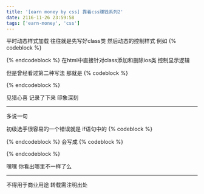 ```yaml
---
title: '[earn money by css] 靠着css赚钱系列2'
date: 2116-11-26 23:59:58
tags: ['earn-money', 'css']
---
```


平时动态样式加载 往往就是先写好class类 然后动态的控制样式
例如
{% codeblock %}
<style>
.test {
	width:100%;
	height:100%;
}
.test .ios {
	padding-top:20px !important;
}
</style> 
{% endcodeblock %}
在html中直接针对class添加和删除ios类 控制显示逻辑

但是曾经看过第二种写法 那就是
{% codeblock %}
<script>
    if(isIos()){
        $('#mystyle').html('.test{padding-top:20px !important}') ;
    }
</script>
{% endcodeblock %}

见猎心喜 记录了下来 印象深刻

----------------
多说一句

初级选手很容易的一个错误就是
if语句中的
{% codeblock %}
<script>
    if(isIos())
</script>
{% endcodeblock %}
会写成
{% codeblock %}
<script>
    if(isIos)
</script>
{% endcodeblock %}

嘿嘿 你看出哪里不一样了么

----------------
不得用于商业用途 转载需注明出处